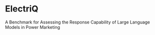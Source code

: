 # ElectriQ
A Benchmark for Assessing the Response Capability of Large Language Models in Power Marketing
